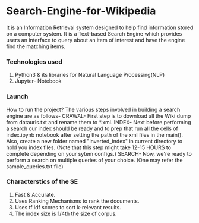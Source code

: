 # Search-Engine-for-Wikipedia
It is an Information Retrieval system designed to help find information stored on a computer system. It is a Text-based Search Engine which provides users an interface to query about an item of interest and have the engine find the matching items.
### Technologies used
1) Python3 & its libraries for Natural Language Processing(NLP)
2) Jupyter- Notebook
### Launch
How to run the project? 
The various steps involved in building a search engine are as follows- 
CRAWAL- First step is to download all the Wiki dump from dataurls.txt and rename them to *.xml. 
INDEX- Next before performing a search our index should be ready and to prep that run all the cells of index.ipynb notebook after setting the path of the xml files in the main(). Also, create a new folder named "inverted_index" in current directory to hold you index files.
(Note that this step might take 12-15 HOURS to complete depending on your sytem configs.)
SEARCH- Now, we're ready to perform a search on multiple queries of your choice. (One may refer the sample_queries.txt file)
### Characterstics of the SE
1) Fast & Accurate.
2) Uses Ranking Mechanisms to rank the documents.
3) Uses tf idf scores to sort k-relevant results.
4) The index size is 1/4th the size of corpus.
